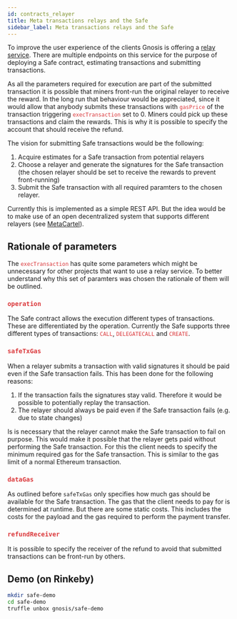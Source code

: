 ```yaml
---
id: contracts_relayer
title: Meta transactions relays and the Safe
sidebar_label: Meta transactions relays and the Safe
---
```

To improve the user experience of the clients Gnosis is offering a [relay service](../services/relay.html). There are multiple endpoints on this service for the purpose of deploying a Safe contract, estimating transactions and submitting transactions.

As all the parameters required for execution are part of the submitted transaction it is possible that miners front-run the original relayer to receive the reward. In the long run that behaviour would be appreciated, since it would allow that anybody submits these transactions with  <span style="color:#DB3A3D">`gasPrice`</span> of the transaction triggering  <span style="color:#DB3A3D">`execTransaction`</span> set to 0. Miners could pick up these transactions and claim the rewards. This is why it is possible to specify the account that should receive the refund.

The vision for submitting Safe transactions would be the following:

1. Acquire estimates for a Safe transaction from potential relayers
1. Choose a relayer and generate the signatures for the Safe transaction (the chosen relayer should be set to receive the rewards to prevent front-running)
1. Submit the Safe transaction with all required paramters to the chosen relayer.

Currently this is implemented as a simple REST API. But the idea would be to make use of an open decentralized system that supports different relayers (see [MetaCartel](https://github.com/Meta-tx)).

## Rationale of parameters
The  <span style="color:#DB3A3D">`execTransaction`</span> has quite some parameters which might be unnecessary for other projects that want to use a relay service. To better understand why this set of paramters was chosen the rationale of them will be outlined.

### <span style="color:#DB3A3D">`operation`</span>
The Safe contract allows the execution different types of transactions. These are differentiated by the operation. Currently the Safe supports three different types of transactions:  <span style="color:#DB3A3D">`CALL`</span>,  <span style="color:#DB3A3D">`DELEGATECALL`</span> and  <span style="color:#DB3A3D">`CREATE`</span>.

###  <span style="color:#DB3A3D"> `safeTxGas`</span>
When a relayer submits a transaction with valid signatures it should be paid even if the Safe transaction fails. This has been done for the following reasons:

1. If the transaction fails the signatures stay valid. Therefore it would be possible to potentially replay the transaction.
1. The relayer should always be paid even if the Safe transaction fails (e.g. due to state changes)

Is is necessary that the relayer cannot make the Safe transaction to fail on purpose. This would make it possible that the relayer gets paid without performing the Safe transaction. For this the client needs to specify the minimum required gas for the Safe transaction. This is similar to the gas limit of a normal Ethereum transaction.

###  <span style="color:#DB3A3D">`dataGas`</span>
As outlined before `safeTxGas` only specifies how much gas should be available for the Safe transaction. The gas that the client needs to pay for is determined at runtime. But there are some static costs. This includes the costs for the payload and the gas required to perform the payment transfer.

###  <span style="color:#DB3A3D">`refundReceiver`</span>
It is possible to specify the receiver of the refund to avoid that submitted transactions can be front-run by others.

## Demo (on **Rinkeby**)

```bash
mkdir safe-demo
cd safe-demo
truffle unbox gnosis/safe-demo
```
